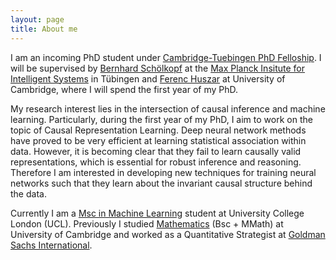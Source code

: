```yaml
---
layout: page
title: About me
---
```


I am an incoming PhD student under [Cambridge-Tuebingen PhD Felloship](http://mlg.eng.cam.ac.uk/?page_id=1458). I will be supervised by [Bernhard Schölkopf](https://www.is.mpg.de/person/bs) at the [Max Planck Insitute for Intelligent Systems](https://ei.is.tuebingen.mpg.de/) in Tübingen and [Ferenc Huszar](https://www.inference.vc/about/) at University of Cambridge, where I will spend the first year of my PhD.

My research interest lies in the intersection of causal inference and machine learning. Particularly, during the first year of my PhD, I aim to work on the topic of Causal Representation Learning. Deep neural network methods have proved to be very efficient at learning statistical association within data. However, it is becoming clear that they fail to learn causally valid representations, which is essential for robust inference and reasoning. Therefore I am interested in developing new techniques for training neural networks such that they learn about the invariant causal structure behind the data.

Currently I am a [Msc in Machine Learning](https://www.ucl.ac.uk/prospective-students/graduate/taught-degrees/machine-learning-msc) student at University College London (UCL). Previously I studied [Mathematics](https://www.maths.cam.ac.uk/) (Bsc + MMath) at University of Cambridge and worked as a Quantitative Strategist at [Goldman Sachs International](https://www.goldmansachs.com/).

